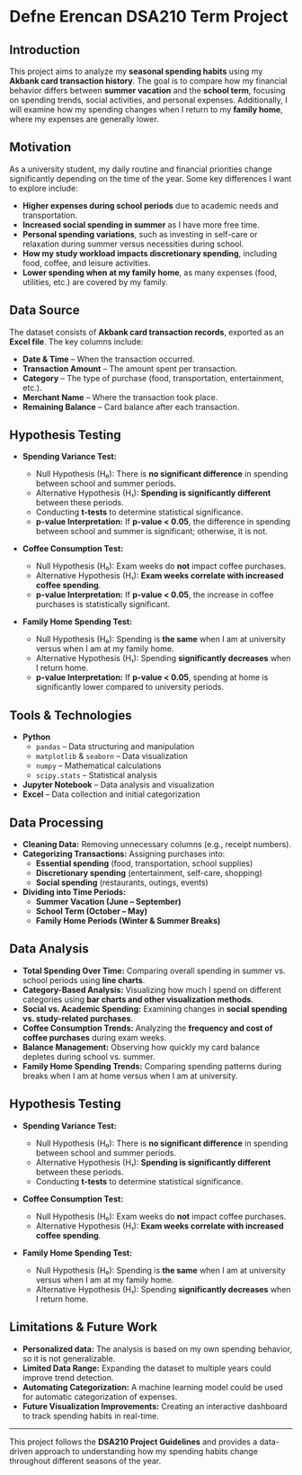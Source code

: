 # Defne Erencan DSA210 Term Project

## Introduction
This project aims to analyze my **seasonal spending habits** using my **Akbank card transaction history**. The goal is to compare how my financial behavior differs between **summer vacation** and the **school term**, focusing on spending trends, social activities, and personal expenses. Additionally, I will examine how my spending changes when I return to my **family home**, where my expenses are generally lower.

## Motivation
As a university student, my daily routine and financial priorities change significantly depending on the time of the year. Some key differences I want to explore include:
- **Higher expenses during school periods** due to academic needs and transportation.
- **Increased social spending in summer** as I have more free time.
- **Personal spending variations**, such as investing in self-care or relaxation during summer versus necessities during school.
- **How my study workload impacts discretionary spending**, including food, coffee, and leisure activities.
- **Lower spending when at my family home**, as many expenses (food, utilities, etc.) are covered by my family.

## Data Source
The dataset consists of **Akbank card transaction records**, exported as an **Excel file**. The key columns include:
- **Date & Time** – When the transaction occurred.
- **Transaction Amount** – The amount spent per transaction.
- **Category** – The type of purchase (food, transportation, entertainment, etc.).
- **Merchant Name** – Where the transaction took place.
- **Remaining Balance** – Card balance after each transaction.

## Hypothesis Testing
- **Spending Variance Test:**
  - Null Hypothesis (H₀): There is **no significant difference** in spending between school and summer periods.
  - Alternative Hypothesis (H₁): **Spending is significantly different** between these periods.
  - Conducting **t-tests** to determine statistical significance.
  - **p-value Interpretation:** If **p-value < 0.05**, the difference in spending between school and summer is significant; otherwise, it is not.

- **Coffee Consumption Test:**
  - Null Hypothesis (H₀): Exam weeks do **not** impact coffee purchases.
  - Alternative Hypothesis (H₁): **Exam weeks correlate with increased coffee spending**.
  - **p-value Interpretation:** If **p-value < 0.05**, the increase in coffee purchases is statistically significant.

- **Family Home Spending Test:**
  - Null Hypothesis (H₀): Spending is **the same** when I am at university versus when I am at my family home.
  - Alternative Hypothesis (H₁): Spending **significantly decreases** when I return home.
  - **p-value Interpretation:** If **p-value < 0.05**, spending at home is significantly lower compared to university periods.


## Tools & Technologies
- **Python**
  - `pandas` – Data structuring and manipulation
  - `matplotlib` & `seaborn` – Data visualization
  - `numpy` – Mathematical calculations
  - `scipy.stats` – Statistical analysis
- **Jupyter Notebook** – Data analysis and visualization
- **Excel** – Data collection and initial categorization

## Data Processing
- **Cleaning Data:** Removing unnecessary columns (e.g., receipt numbers).
- **Categorizing Transactions:** Assigning purchases into:
  - **Essential spending** (food, transportation, school supplies)
  - **Discretionary spending** (entertainment, self-care, shopping)
  - **Social spending** (restaurants, outings, events)
- **Dividing into Time Periods:**
  - **Summer Vacation (June – September)**
  - **School Term (October – May)**
  - **Family Home Periods (Winter & Summer Breaks)**

## Data Analysis
- **Total Spending Over Time:** Comparing overall spending in summer vs. school periods using **line charts**.
- **Category-Based Analysis:** Visualizing how much I spend on different categories using **bar charts and other visualization methods**.
- **Social vs. Academic Spending:** Examining changes in **social spending vs. study-related purchases**.
- **Coffee Consumption Trends:** Analyzing the **frequency and cost of coffee purchases** during exam weeks.
- **Balance Management:** Observing how quickly my card balance depletes during school vs. summer.
- **Family Home Spending Trends:** Comparing spending patterns during breaks when I am at home versus when I am at university.

## Hypothesis Testing
- **Spending Variance Test:**
  - Null Hypothesis (H₀): There is **no significant difference** in spending between school and summer periods.
  - Alternative Hypothesis (H₁): **Spending is significantly different** between these periods.
  - Conducting **t-tests** to determine statistical significance.

- **Coffee Consumption Test:**
  - Null Hypothesis (H₀): Exam weeks do **not** impact coffee purchases.
  - Alternative Hypothesis (H₁): **Exam weeks correlate with increased coffee spending**.

- **Family Home Spending Test:**
  - Null Hypothesis (H₀): Spending is **the same** when I am at university versus when I am at my family home.
  - Alternative Hypothesis (H₁): Spending **significantly decreases** when I return home.

## Limitations & Future Work
- **Personalized data:** The analysis is based on my own spending behavior, so it is not generalizable.
- **Limited Data Range:** Expanding the dataset to multiple years could improve trend detection.
- **Automating Categorization:** A machine learning model could be used for automatic categorization of expenses.
- **Future Visualization Improvements:** Creating an interactive dashboard to track spending habits in real-time.

---
This project follows the **DSA210 Project Guidelines** and provides a data-driven approach to understanding how my spending habits change throughout different seasons of the year.

